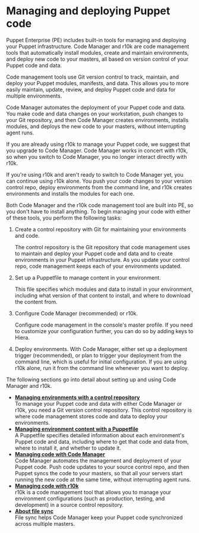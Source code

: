 # Managing and deploying Puppet code

Puppet Enterprise \(PE\) includes built-in tools for managing and deploying your Puppet infrastructure. Code Manager and r10k are code management tools that automatically install modules, create and maintain environments, and deploy new code to your masters, all based on version control of your Puppet code and data.

Code management tools use Git version control to track, maintain, and deploy your Puppet modules, manifests, and data. This allows you to more easily maintain, update, review, and deploy Puppet code and data for multiple environments.

Code Manager automates the deployment of your Puppet code and data. You make code and data changes on your workstation, push changes to your Git repository, and then Code Manager creates environments, installs modules, and deploys the new code to your masters, without interrupting agent runs.

If you are already using r10k to manage your Puppet code, we suggest that you upgrade to Code Manager. Code Manager works in concert with r10k, so when you switch to Code Manager, you no longer interact directly with r10k.

If you're using r10k and aren't ready to switch to Code Manager yet, you can continue using r10k alone. You push your code changes to your version control repo, deploy environments from the command line, and r10k creates environments and installs the modules for each one.

Both Code Manager and the r10k code management tool are built into PE, so you don't have to install anything. To begin managing your code with either of these tools, you perform the following tasks:

1.  Create a control repository with Git for maintaining your environments and code.

    The control repository is the Git repository that code management uses to maintain and deploy your Puppet code and data and to create environments in your Puppet infrastructure. As you update your control repo, code management keeps each of your environments updated.

2.  Set up a Puppetfile to manage content in your environment.

    This file specifies which modules and data to install in your environment, including what version of that content to install, and where to download the content from.

3.  Configure Code Manager \(recommended\) or r10k.

    Configure code management in the console's master profile. If you need to customize your configuration further, you can do so by adding keys to Hiera.

4.  Deploy environments. With Code Manager, either set up a deployment trigger \(recommended\), or plan to trigger your deployment from the command line, which is useful for initial configuration. If you are using r10k alone, run it from the command line whenever you want to deploy.


The following sections go into detail about setting up and using Code Manager and r10k.

-   **[Managing environments with a control repository](control_repo.md#)**  
To manage your Puppet code and data with either Code Manager or r10k, you need a Git version control repository. This control repository is where code management stores code and data to deploy your environments.
-   **[Managing environment content with a Puppetfile](puppetfile.md#)**  
A Puppetfile specifies detailed information about each environment's Puppet code and data, including where to get that code and data from, where to install it, and whether to update it.
-   **[Managing code with Code Manager](code_mgr.md)**  
Code Manager automates the management and deployment of your Puppet code. Push code updates to your source control repo, and then Puppet syncs the code to your masters, so that all your servers start running the new code at the same time, without interrupting agent runs.
-   **[Managing code with r10k](r10k.md)**  
 r10k is a code management tool that allows you to manage your environment configurations \(such as production, testing, and development\) in a source control repository.
-   **[About file sync](filesync_about.md#)**  
File sync helps Code Manager keep your Puppet code synchronized across multiple masters.

